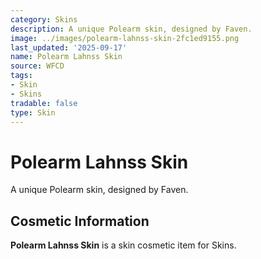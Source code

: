 ```yaml
---
category: Skins
description: A unique Polearm skin, designed by Faven.
image: ../images/polearm-lahnss-skin-2fc1ed9155.png
last_updated: '2025-09-17'
name: Polearm Lahnss Skin
source: WFCD
tags:
- Skin
- Skins
tradable: false
type: Skin
---
```


# Polearm Lahnss Skin

A unique Polearm skin, designed by Faven.

## Cosmetic Information

**Polearm Lahnss Skin** is a skin cosmetic item for Skins.

